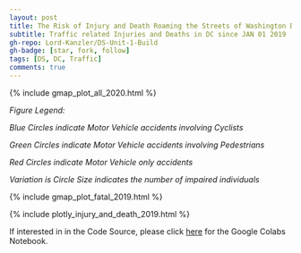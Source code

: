 ```yaml
---
layout: post
title: The Risk of Injury and Death Roaming the Streets of Washington DC 
subtitle: Traffic related Injuries and Deaths in DC since JAN 01 2019
gh-repo: Lord-Kanzler/DS-Unit-1-Build
gh-badge: [star, fork, follow]
tags: [DS, DC, Traffic]
comments: true
---
```







{% include gmap_plot_all_2020.html %}

*Figure Legend:*

*Blue Circles indicate Motor Vehicle accidents involving Cyclists*

*Green Circles indicate Motor Vehicle accidents involving Pedestrians*

*Red Circles indicate Motor Vehicle only accidents*

*Variation is Circle Size indicates the number of impaired individuals*











{% include gmap_plot_fatal_2019.html %}







{% include plotly_injury_and_death_2019.html %}








If interested in in the Code Source, please click [here](https://github.com/Lord-Kanzler/DS-Unit-1-Build/blob/master/LS_DS13_Unit_1_Build_DATA_ALEX_KAISER.ipynb) for the Google Colabs Notebook.
